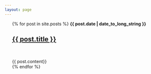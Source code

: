 ```yaml
---
layout: page
---
```

<ul>
{% for post in site.posts %}
<b>{{ post.date | date_to_long_string }}</b>
<br>
<h2><a href="{{ post.url }}">{{ post.title }}</a></h2>
<br>
<br>
{{ post.content}}
<br>
{% endfor %}
</ul>


